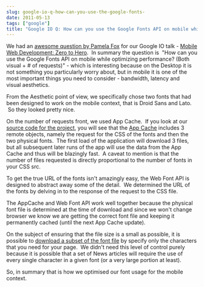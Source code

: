 ```yaml
---
slug: google-io-q-how-can-you-use-the-google-fonts-
date: 2011-05-13
tags: ["google"]
title: "Google IO Q: How can you use the Google Fonts API on mobile while optimizing performance?"
---
```

We had an <a href="http://goo.gl/mod/omjx">awesome question by Pamela Fox</a> for our Google IO talk - <a href="http://io2011-zerotohero.appspot.com/index.html#1">Mobile Web Development: Zero to Hero</a>.  In summary the question is  &quot;How can you use the Google Fonts API on mobile while optimizing performance? (Both visual + # of requests)&quot; - which is interesting because on the Desktop it is not something you particularly worry about, but in mobile it is one of the most important things you need to consider - bandwidth, latency and visual aesthetics.<p /><div>From the Aesthetic point of view, we specifically chose two fonts that had been designed to work on the mobile context, that is Droid Sans and Lato.  So they looked pretty nice.</div><p /><div>On the number of requests front, we used App Cache.  If you look at our <a href="https://github.com/PaulKinlan/ioreader">source code for the project</a>, you will see that the <a href="https://github.com/PaulKinlan/ioreader/raw/master/server/templates/app.cache">App Cache</a> includes 3 remote objects, namely the request for the CSS of the fonts and then the two physical fonts.  The first load of the application will download 3 files, but all subsequent later runs of the app will use the data from the App Cache and thus will be blazingly fast.  A caveat to mention is that the number of files requested is directly proportional to the number of fonts in your CSS src.</div> <p /><div>To get the true URL of the fonts isn&#39;t amazingly easy, the Web Font API is designed to abstract away some of the detail.  We determined the URL of the fonts by delving in to the response of the request to the CSS file.</div> <p /><div>The AppCache and Web Font API work well together because the physical font file is determined at the time of download and since we won&#39;t change browser we know we are getting the correct font file and keeping it permanently cached (until the next App Cache update).</div> <p /><div>On the subject of ensuring that the file size is a small as possible, it is possible to <a href="http://code.google.com/apis/webfonts/docs/getting_started.html#Optimizing_Requests">download a subset of the font file</a> by specify only the characters that you need for your page.  We didn&#39;t need this level of control purely because it is possible that a set of News articles will require the use of every single character in a given font (or a very large portion at least).</div> <p /><div>So, in summary that is how we optimised our font usage for the mobile context.</div>

